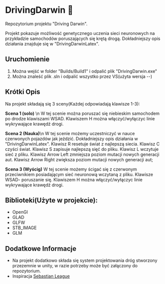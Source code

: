 # DrivingDarwin 🚗
Repozytorium projektu "Driving Darwin".

Projekt pokazuje możliwość genetycznego uczenia sieci neuronowych na przykładzie samochodów poruszających się krętą drogą.
Dokładniejszy opis działania znajduje się w "DrivingDarwinLatex".

## Uruchomienie
1. Można wejść w folder "Builds/Build1" i odpalić plik "DrivingDarwin.exe"
2. Można znaleść plik .sln i odpalić wszystko przez VS(użyta wersja --)

## Krótki Opis
Na projekt składają się 3 sceny(Każdej odpowiadają klawisze 1-3):

**Scena 1 (solo)** \n
W tej scenie można poruszać się niebieskim samochodem po drodze klawiszami WSAD.
Klawiszem H można włączyć/wyłączyc linie wykrywające krawędź drogi.

**Scena 2 (Nauka)**\n
W tej scenie możemy uczestniczyć w nauce czerwonych pojazdów jak jeździć.
Dokładniejszy opis działania w "DrivingDarwinLatex".
Klawisz R resetuje świat z najlepszą siecia.
Klawisz C czyści świat.
Klawisz S zapisuje najlepszą sięć do pliku.
Klawisz L wczytuje sieć z pliku.
Klawisz Arrow Left zmniejsza poziom mutacji nowych generacji aut.
Klawisz Arrow Right zwiększa poziom mutacji nowych generacji aut;

**Scena 3 (Wyścig)**
W tej scenie możemy ścigać się z czerwonym przeciwnikiem posiadającym sieć neuronową wczytaną z pliku.
Klawisze WSAD- poruszanie się.
Klawiszem H można włączyć/wyłączyc linie wykrywające krawędź drogi.

## Biblioteki(Użyte w projekcie):
- OpenGl
- GLAD
- GLFW
- STB_IMAGE
- GLM

## Dodatkowe Informacje
- Na projekt dodatkowo składa się system projektowania dróg stworzony przezemnie w unity, w razie potrzeby może być załączony do repozytorium.
- Inspiracja [Sebastian League](https://youtu.be/hfMk-kjRv4c?si=wjRjDR6VatjjREgS)
